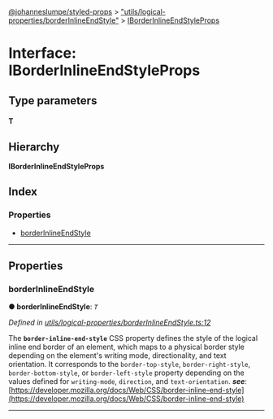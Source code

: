 [@johanneslumpe/styled-props](../README.md) > ["utils/logical-properties/borderInlineEndStyle"](../modules/_utils_logical_properties_borderinlineendstyle_.md) > [IBorderInlineEndStyleProps](../interfaces/_utils_logical_properties_borderinlineendstyle_.iborderinlineendstyleprops.md)

# Interface: IBorderInlineEndStyleProps

## Type parameters
#### T 
## Hierarchy

**IBorderInlineEndStyleProps**

## Index

### Properties

* [borderInlineEndStyle](_utils_logical_properties_borderinlineendstyle_.iborderinlineendstyleprops.md#borderinlineendstyle)

---

## Properties

<a id="borderinlineendstyle"></a>

###  borderInlineEndStyle

**● borderInlineEndStyle**: *`T`*

*Defined in [utils/logical-properties/borderInlineEndStyle.ts:12](https://github.com/johanneslumpe/styled-props/blob/3abf398/src/utils/logical-properties/borderInlineEndStyle.ts#L12)*

The **`border-inline-end-style`** CSS property defines the style of the logical inline end border of an element, which maps to a physical border style depending on the element's writing mode, directionality, and text orientation. It corresponds to the `border-top-style`, `border-right-style`, `border-bottom-style`, or `border-left-style` property depending on the values defined for `writing-mode`, `direction`, and `text-orientation`.
*__see__*: [https://developer.mozilla.org/docs/Web/CSS/border-inline-end-style](https://developer.mozilla.org/docs/Web/CSS/border-inline-end-style)

___


